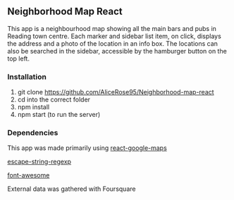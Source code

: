 ## Neighborhood Map React

This app is a neighbourhood map showing all the main bars and pubs in Reading town centre. Each marker and sidebar list item, on click, displays the address and a photo of the location in an info box. The locations can also be searched in the sidebar, accessible by the hamburger button on the top left.

### Installation

1. git clone https://github.com/AliceRose95/Neighborhood-map-react
2. cd into the correct folder
3. npm install
4. npm start (to run the server)

### Dependencies

This app was made primarily using [react-google-maps](https://github.com/tomchentw/react-google-maps)

[escape-string-regexp](https://github.com/sindresorhus/escape-string-regexp)

[font-awesome]('https://fontawesome.com')

External data was gathered with Foursquare
